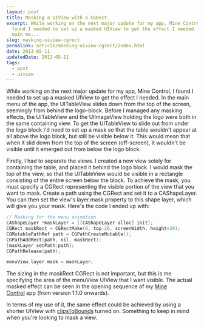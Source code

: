 ```yaml
---
layout: post
title: Masking a UIView with a CGRect
excerpt: While working on the next major update for my app, Mine Control, I
  found I needed to set up a masked UIView to get the effect I needed. In the
  main me...
slug: masking-uiview-cgrect
permalink: article/masking-uiview-cgrect/index.html
date: 2013-05-11
updatedDate: 2013-05-11
tags:
  - post
  - uiview
---
```


While working on the next major update for my app, Mine Control, I found I needed to set up a masked UIView to get the effect I needed. In the main menu of the app, the UITableView slides down from the top of the screen, seemingly from behind the logo-block. Before I managed any masking effects, the UITableView and the UIImageView holding the logo were both in the same containing view. To get the UITableView to slide out from under the logo block I'd need to set up a mask so that the table wouldn't appear at all above the logo block, but still be visible below it. This would mean that when it slid down from the top of the screen (off-screen), it wouldn't be visible until it emerged out from below the logo block.

Firstly, I had to separate the views. I created a new view solely for containing the table, and placed it behind the logo block. I would mask the top of the view, so that the UITableView would be visible in a rectangle consisting of the entire screen below the block. To achieve the mask, you must specify a CGRect representing the visible portion of the view that you want to mask. Create a path using the CGRect and set it to a CAShapeLayer. You can then set the view's layer.mask property to this shape layer, which will give you your mask. Here's the code I ended up with:

```objectivec
// Masking for the menu animation
CAShapeLayer *maskLayer = [[CAShapeLayer alloc] init];
CGRect maskRect = CGRectMake(0, top-20, screenWidth, height+20);
CGMutablePathRef path = CGPathCreateMutable();
CGPathAddRect(path, nil, maskRect);
[maskLayer setPath:path];
CGPathRelease(path);

menuView.layer.mask = maskLayer;
```

The sizing in the maskRect CGRect is not important, but this is me specifying the area of the menuView UIView that I want visible. The actual masked effect can be seen in the opening sequence of my [Mine Control](http://perrymitchell.net/software/mine_control) app (from version 1.1.0 onwards).

In terms of my use of it, the same effect could be achieved by using a shorter UIView with [clipsToBounds](http://www.perrymitchell.net/site-2012/uiview-hide-overflow/) turned on. Something to keep in mind when you're looking to mask a view.
